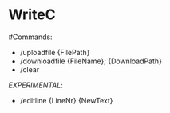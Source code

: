 # WriteC


#Commands:

- /uploadfile {FilePath}
- /downloadfile {FileName}; {DownloadPath}
- /clear

*EXPERIMENTAL*:
- /editline {LineNr} {NewText}
